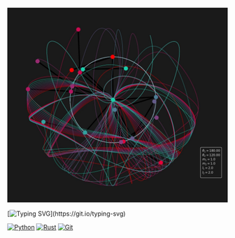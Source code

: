 
[![Caos - click it :)](https://github.com/Burrno/Burrno/blob/main/pendulo_duplo_caos_1%20-%20frame%20at%200m33s.jpg)](https://www.youtube.com/watch?v=sK8FZcjzg4U)

[![Typing SVG](https://readme-typing-svg.herokuapp.com/?color=9B2CEF&size=35&center=true&vCenter=true&width=1000&lines=Hello,+I'm+Bruno!;I'm+a+25+years+old+Mathematician+from+Brazil.;Interested+in+Data+Science+and+Dynamical+Systems!)](https://git.io/typing-svg) 

[![Python](https://img.shields.io/badge/Python-3776AB?logo=python&logoColor=fff)](#) [![Rust](https://img.shields.io/badge/Rust-%23000000.svg?e&logo=rust&logoColor=white)](#) [![Git](https://img.shields.io/badge/Git-F05032?logo=git&logoColor=fff)](#)
<!--
**Burrno/Burrno** is a ✨ _special_ ✨ repository because its `README.md` (this file) appears on your GitHub profile.

Here are some ideas to get you started:

- 🔭 I’m currently working on ...
- 🌱 I’m currently learning ...
- 👯 I’m looking to collaborate on ...
- 🤔 I’m looking for help with ...
- 💬 Ask me about ...
- 📫 How to reach me: ...
- 😄 Pronouns: ...
- ⚡ Fun fact: ...
-->

